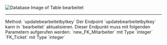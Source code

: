![Database Image of Table bearbeitet](../img/updatebearbeitetbytkey.png)

<hr>
Method: `updatebearbeitetbytkey`
Der Endpoint `updatebearbeitetbytkey` kann in `bearbeitet` aktualisieren.
Dieser Endpunkt muss mit folgenden Parametern aufgerufen werden:
`new_FK_Mitarbeiter` mit Type `integer`
`FK_Ticket` mit Type `integer`